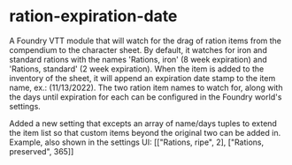 # ration-expiration-date

A Foundry VTT module that will watch for the drag of ration items from the compendium to the character sheet.  By default, it watches for iron and standard rations with the names 'Rations, iron' (8 week expiration) and 'Rations, standard' (2 week expiration).  When the item is added to the inventory of the sheet, it will append an expiration date stamp to the item name, ex.: (11/13/2022).  The two ration item names to watch for, along with the days until expiration for each can be configured in the Foundry world's settings.

Added a new setting that excepts an array of name/days tuples to extend the item list so that custom items beyond the original two can be added in.
Example, also shown in the settings UI: [["Rations, ripe", 2], ["Rations, preserved", 365]]